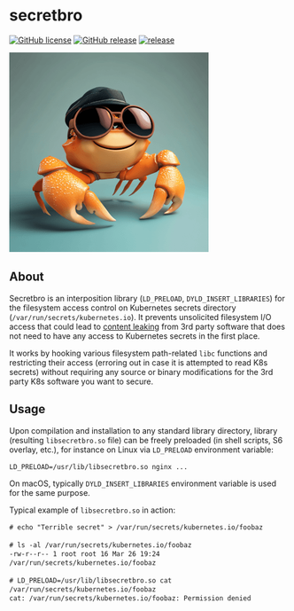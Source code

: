 # secretbro

[![GitHub license](https://img.shields.io/github/license/dkorunic/secretbro.svg)](https://github.com/dkorunic/secretbro/blob/master/LICENSE.txt)
[![GitHub release](https://img.shields.io/github/release/dkorunic/secretbro.svg)](https://github.com/dkorunic/secretbro/releases/latest)
[![release](https://github.com/dkorunic/secretbro/actions/workflows/release.yml/badge.svg)](https://github.com/dkorunic/secretbro/actions/workflows/release.yml)

![](spycrab.png)

## About

Secretbro is an interposition library (`LD_PRELOAD`, `DYLD_INSERT_LIBRARIES`) for the filesystem access control on Kubernetes secrets directory (`/var/run/secrets/kubernetes.io`). It prevents unsolicited filesystem I/O access that could lead to [content leaking](https://www.wiz.io/blog/ingress-nginx-kubernetes-vulnerabilities) from 3rd party software that does not need to have any access to Kubernetes secrets in the first place.

It works by hooking various filesystem path-related `libc` functions and restricting their access (erroring out in case it is attempted to read K8s secrets) without requiring any source or binary modifications for the 3rd party K8s software you want to secure.

## Usage

Upon compilation and installation to any standard library directory, library (resulting `libsecretbro.so` file) can be freely preloaded (in shell scripts, S6 overlay, etc.), for instance on Linux via `LD_PRELOAD` environment variable:

```shell
LD_PRELOAD=/usr/lib/libsecretbro.so nginx ...
```

On macOS, typically `DYLD_INSERT_LIBRARIES` environment variable is used for the same purpose.

Typical example of `libsecretbro.so` in action:

```shell
# echo "Terrible secret" > /var/run/secrets/kubernetes.io/foobaz

# ls -al /var/run/secrets/kubernetes.io/foobaz
-rw-r--r-- 1 root root 16 Mar 26 19:24 /var/run/secrets/kubernetes.io/foobaz

# LD_PRELOAD=/usr/lib/libsecretbro.so cat /var/run/secrets/kubernetes.io/foobaz
cat: /var/run/secrets/kubernetes.io/foobaz: Permission denied
```
